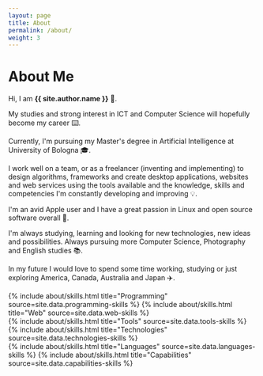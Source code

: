 ```yaml
---
layout: page
title: About
permalink: /about/
weight: 3
---
```


# **About Me**

Hi, I am **{{ site.author.name }}** :wave:.<br>

My studies and strong interest in ICT and Computer Science will hopefully become my career :keyboard:.

Currently, I'm pursuing my Master's degree in Artificial Intelligence at University of Bologna :mortar_board:.

I work well on a team, or as a freelancer (inventing and implementing) to design algorithms, frameworks and create desktop applications, websites and web services using the tools available and the knowledge, skills and competencies I'm constantly developing and improving :bulb:.

I'm an avid Apple user and I have a great passion in Linux and open source software overall :penguin:.

I'm always studying, learning and looking for new technologies, new ideas and possibilities.
Always pursuing more Computer Science, Photography and English studies :books:.

In my future I would love to spend some time working, studying or just exploring America, Canada, Australia and Japan :airplane:. 

<div class="row">
{% include about/skills.html title="Programming" source=site.data.programming-skills %}
{% include about/skills.html title="Web" source=site.data.web-skills %}
</div>
<div class="row">
{% include about/skills.html title="Tools" source=site.data.tools-skills %}
{% include about/skills.html title="Technologies" source=site.data.technologies-skills %}
</div>
<div class="row">
{% include about/skills.html title="Languages" source=site.data.languages-skills %}
{% include about/skills.html title="Capabilities" source=site.data.capabilities-skills %}
</div>
